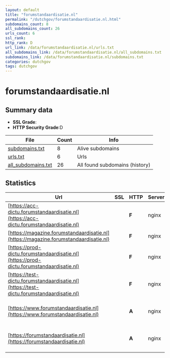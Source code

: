 ```yaml
---
layout: default
title: "forumstandaardisatie.nl"
permalink: "/dutchgov/forumstandaardisatie.nl.html"
subdomains_count: 8
all_subdomains_count: 26
urls_count: 6
ssl_rank: 
http_rank: D
url_link: /data/forumstandaardisatie.nl/urls.txt
all_subdomains_link: /data/forumstandaardisatie.nl/all_subdomains.txt
subdomains_link: /data/forumstandaardisatie.nl/subdomains.txt
categories: dutchgov
tags: dutchgov
---
```



# forumstandaardisatie.nl
## Summary data


 - **SSL Grade**:
 - **HTTP Security Grade**:D


| File       | Count | Info |
|------------|-------|------|
|[subdomains.txt](/DutchGovScope/data/forumstandaardisatie.nl/subdomains.txt)|8|Alive subdomains|
|[urls.txt](/DutchGovScope/data/forumstandaardisatie.nl/urls.txt)|6|Urls|
|[all_subdomains.txt](/DutchGovScope/data/forumstandaardisatie.nl/all_subdomains.txt)|26|All found subdomains (history)|


## Statistics


| Url | SSL | HTTP | Server | Cookie | HSTS | CORS | CTO | CSP | XFO | XXP | RP |FP| Tech |Title |
|--------|-------|-------|------|------|------|------|------|------|------|------|------|------|------|------|
|[https://acc-dictu.forumstandaardisatie.nl](https://acc-dictu.forumstandaardisatie.nl)| | **F**|nginx| | | | | | | | :white_check_mark: | |Basic Nginx|401 Authorizatio...|
|[https://magazine.forumstandaardisatie.nl](https://magazine.forumstandaardisatie.nl)| | **F**|nginx| | | | | | | | :white_check_mark: | |Nginx||
|[https://prod-dictu.forumstandaardisatie.nl](https://prod-dictu.forumstandaardisatie.nl)| | **F**|nginx| | | | | | | | :white_check_mark: | |Basic Nginx|401 Authorizatio...|
|[https://test-dictu.forumstandaardisatie.nl](https://test-dictu.forumstandaardisatie.nl)| | **F**|nginx| | | | | | | | :white_check_mark: | |Basic Nginx|401 Authorizatio...|
|[https://www.forumstandaardisatie.nl](https://www.forumstandaardisatie.nl)| | **A**|nginx| |:white_check_mark: | | |:warning: | :white_check_mark: | :white_check_mark: | :white_check_mark: | |Drupal:10 HSTS Nginx PHP|Home | Forum Sta...|
|[https://forumstandaardisatie.nl](https://forumstandaardisatie.nl)| | **A**|nginx| |:white_check_mark: | | |:warning: | :white_check_mark: | :white_check_mark: | :white_check_mark: | |Drupal:10 HSTS Nginx PHP|Home | Forum Sta...|

